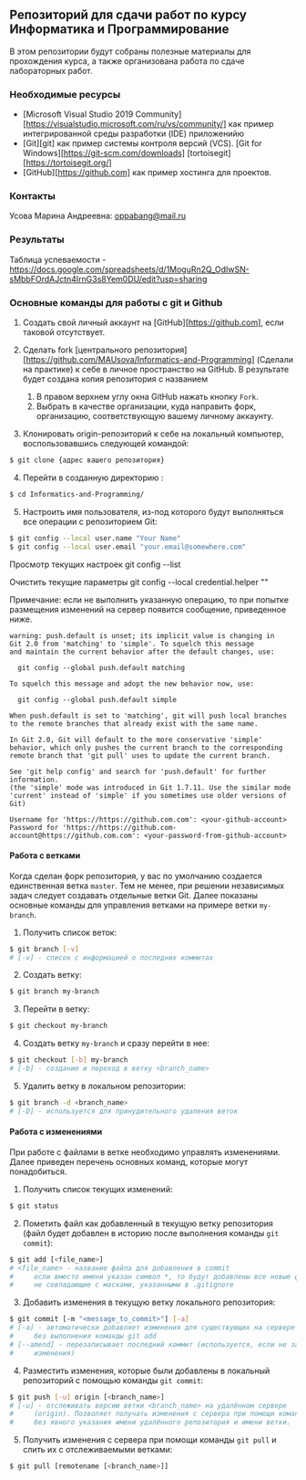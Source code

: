 ## Репозиторий для сдачи работ по курсу Информатика и Программирование

В этом репозитории будут собраны полезные материалы для прохождения курса, а также организована работа по сдаче лабораторных работ.

### Необходимые ресурсы

  - [Microsoft Visual Studio 2019 Community][https://visualstudio.microsoft.com/ru/vs/community/] как пример интегрированной среды разработки (IDE) приложенийю
  - [Git][git] как пример системы контроля версий (VCS). [Git for Windows][https://git-scm.com/downloads] [tortoisegit][https://tortoisegit.org/]
  - [GitHub][https://github.com] как пример хостинга для проектов.


### Контакты

Усова Марина Андреевна: oppabang@mail.ru

### Результаты
Таблица успеваемости - https://docs.google.com/spreadsheets/d/1MoguRn2Q_OdIwSN-sMbbFOrdAJctn4IrnG3s8Yem0DU/edit?usp=sharing

### Основные команды для работы с git и Github

  1. Создать свой личный аккаунт на [GitHub][https://github.com], если таковой
     отсутствует.

  2. Сделать fork [центрального репозитория] [https://github.com/MAUsova/Informatics-and-Programming] (Сделали на практике) к себе в личное пространство на GitHub. В результате
     будет создана копия репозитория с названием
	 1. В правом верхнем углу окна GitHub нажать кнопку `Fork`.
     2. Выбрать в качестве организации, куда направить форк, организацию,
        соответствующую вашему личному аккаунту.

  3. Клонировать origin-репозиторий к себе на локальный компьютер,
     воспользовавшись следующей командой:

  ```bash
  $ git clone {адрес вашего репозитория}
  ```

  4. Перейти в созданную директорию :

  ```bash
  $ cd Informatics-and-Programming/
  ```


  5. Настроить имя пользователя, из-под которого будут выполняться все операции
     с репозиторием Git:

  ```bash
  $ git config --local user.name "Your Name"
  $ git config --local user.email "your.email@somewhere.com"
  ```
  
  Просмотр текущих настроек
  git config --list
  
  Очистить текущие параметры
  git config --local credential.helper ""

  Примечание: если не выполнить указанную операцию, то при попытке размещения
  изменений на сервер появится сообщение, приведенное ниже.

  ```
  warning: push.default is unset; its implicit value is changing in
  Git 2.0 from 'matching' to 'simple'. To squelch this message
  and maintain the current behavior after the default changes, use:

    git config --global push.default matching

  To squelch this message and adopt the new behavior now, use:

    git config --global push.default simple

  When push.default is set to 'matching', git will push local branches
  to the remote branches that already exist with the same name.

  In Git 2.0, Git will default to the more conservative 'simple'
  behavior, which only pushes the current branch to the corresponding
  remote branch that 'git pull' uses to update the current branch.

  See 'git help config' and search for 'push.default' for further information.
  (the 'simple' mode was introduced in Git 1.7.11. Use the similar mode
  'current' instead of 'simple' if you sometimes use older versions of Git)

  Username for 'https://https://github.com.com': <your-github-account>
  Password for 'https://https://github.com-account@https://github.com.com': <your-password-from-github-account>
  ```

#### Работа с ветками

Когда сделан форк репозитория, у вас по умолчанию создается единственная ветка
`master`. Тем не менее, при решении независимых задач следует создавать
отдельные ветки Git. Далее показаны основные команды для управления ветками на
примере ветки `my-branch`.

  1. Получить список веток:

  ```bash
  $ git branch [-v]
  # [-v] - список с информацией о последних коммитах
  ```

  2. Создать ветку:

  ```bash
  $ git branch my-branch
  ```

  3. Перейти в ветку:

  ```bash
  $ git checkout my-branch
  ```

  4. Создать ветку `my-branch` и сразу перейти в нее:

  ```bash
  $ git checkout [-b] my-branch
  # [-b] - создание и переход в ветку <branch_name>
  ```

  5. Удалить ветку в локальном репозитории:

  ```bash
  $ git branch -d <branch_name>
  # [-D] - используется для принудительного удаления веток
  ```

#### Работа с изменениями

При работе с файлами в ветке необходимо управлять изменениями. Далее приведен
перечень основных команд, которые могут понадобиться.

  1. Получить список текущих изменений:

  ```bash
  $ git status
  ```

  2. Пометить файл как добавленный в текущую ветку репозитория (файл будет
     добавлен в историю после выполнения команды `git commit`):

  ```bash
  $ git add [<file_name>]
  # <file_name> - название файла для добавления в commit
  #     если вместо имени указан символ *, то будут добавлены все новые файлы,
  #     не совпадающие с масками, указанными в .gitignore
  ```

  3. Добавить изменения в текущую ветку локального репозитория:

  ```bash
  $ git commit [-m "<message_to_commit>"] [-a]
  # [-a] - автоматически добавляет изменения для существующих на сервере файлов
  #     без выполнения команды git add
  # [--amend] - перезаписывает последний коммит (используется, если не забыты
  #     изменения)
  ```

  4. Разместить изменения, которые были добавлены в локальный репозиторий
     с помощью команды `git commit`:

  ```bash
  $ git push [-u] origin [<branch_name>]
  # [-u] - отслеживать версию ветки <branch_name> на удалённом сервере
  #     (origin). Позволяет получать изменения с сервера при помощи команды git pull
  #     без явного указания имени удалённого репозитория и имени ветки.
  ```

  5. Получить изменения с сервера при помощи команды `git pull` и слить их с
     отслеживаемыми ветками:

  ```bash
  $ git pull [remotename [<branch_name>]]
  ```
